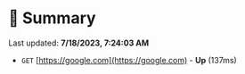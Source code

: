 # 📖 Summary
Last updated: **7/18/2023, 7:24:03 AM**

- `GET` [https://google.com](https://google.com) - **Up** (137ms)
